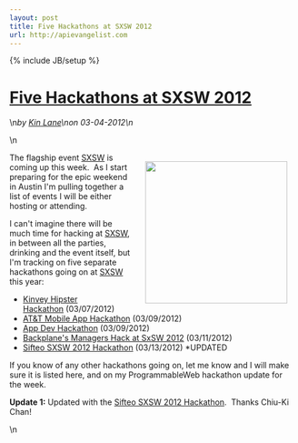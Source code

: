 ```yaml
---
layout: post
title: Five Hackathons at SXSW 2012
url: http://apievangelist.com
---
```

{% include JB/setup %}<h1 class="title"><a href="#" rel="bookmark" title="Five Hackathons at SXSW 2012">Five Hackathons at SXSW 2012</a></h1>\n<i><span class="small">by</span> <a href="https://plus.google.com/106460238807821851374" rel="author">Kin Lane</a>\n<span class="small">on</span> <span class="post-date">03-04-2012</span>\n</i><p></p>\n<p><a href="http://sxsw.com/"><img style="padding: 15px;" src="http://kinlane-productions.s3.amazonaws.com/events/sxsw_2012_logo.png" alt="" width="250" align="right" /></a></p>
<p>The flagship event <a href="http://sxsw.com/">SXSW</a> is coming up this week. &nbsp;As I start preparing for the epic weekend in Austin I'm pulling together a list of events I will be either hosting or attending.</p>
<p>I can't imagine there will be much time for hacking at <a href="http://sxsw.com/">SXSW</a>, in between all the parties, drinking and the event itself, but I'm tracking on five separate hackathons going on at <a href="http://sxsw.com/">SXSW</a> this year:</p>
<ul class="mainlist">
<li><a href="/events/kinvey_hipster_hackathon.php">Kinvey Hipster Hackathon</a>&nbsp;(03/07/2012)</li>
<li><a href="/events/att_mobile_app_hackathon__austin_sxsw.php">AT&amp;T Mobile App Hackathon</a>&nbsp;(03/09/2012)</li>
<li><a href="/events/app_dev_hackathon__sxsw.php">App Dev Hackathon</a>&nbsp;(03/09/2012)</li>
<li><a href="/events/backplanes_managers_hack_at_sxsw_2012.php">Backplane's Managers Hack at SxSW 2012</a>&nbsp;(03/11/2012)</li>
<li><a title="Sifteo SXSW 2012 Hackathon" href="/events/sifteo_sxsw_2012_hackathon.php">Sifteo SXSW 2012 Hackathon</a> (03/13/2012) *UPDATED</li>
</ul>
<p>If you know of any other hackathons going on, let me know and I will make sure it is listed here, and on my ProgrammableWeb hackathon update for the week.</p>
<p><strong>Update 1:</strong> Updated with the <a title="Sifteo SXSW 2012 Hackathon" href="/events/sifteo_sxsw_2012_hackathon.php">Sifteo SXSW 2012 Hackathon</a>. &nbsp;Thanks&nbsp;Chiu-Ki Chan!</p>\n